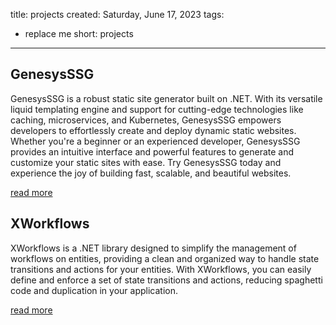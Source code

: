 title: projects
created: Saturday, June 17, 2023
tags:
  - replace me
short: projects
---
## GenesysSSG
GenesysSSG is a robust static site generator built on .NET. With its versatile liquid templating engine and support for cutting-edge technologies like caching, microservices, and Kubernetes, GenesysSSG empowers developers to effortlessly create and deploy dynamic static websites. Whether you're a beginner or an experienced developer, GenesysSSG provides an intuitive interface and powerful features to generate and customize your static sites with ease. Try GenesysSSG today and experience the joy of building fast, scalable, and beautiful websites.

[read more](projects/genesysssg/index.html)


## XWorkflows

XWorkflows is a .NET library designed to simplify the management of workflows on entities, providing a clean and organized way to handle state transitions and actions for your entities. With XWorkflows, you can easily define and enforce a set of state transitions and actions, reducing spaghetti code and duplication in your application.

[read more](projects/xworkflows/index.html)